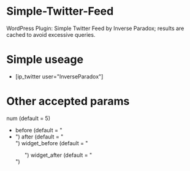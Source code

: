 Simple-Twitter-Feed
===================

WordPress Plugin: Simple Twitter Feed by Inverse Paradox; results are cached to avoid excessive queries.

# Simple useage
* [ip_twitter user="InverseParadox"]

# Other accepted params
 num (default = 5)
* before (default = "<li>")
 after (default = "</li>")
 widget_before (default = "<ul>")
 widget_after (default = "</ul>")
